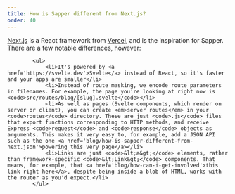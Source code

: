 ```yaml
---
title: How is Sapper different from Next.js?
order: 40
---
```


<p><a href='https://github.com/zeit/next.js'>Next.js</a> is a React framework from <a href='https://vercel.com/'>Vercel</a>, and is the inspiration for Sapper. There are a few notable differences, however:</p>

			<ul>
				<li>It's powered by <a href='https://svelte.dev'>Svelte</a> instead of React, so it's faster and your apps are smaller</li>
				<li>Instead of route masking, we encode route parameters in filenames. For example, the page you're looking at right now is <code>src/routes/blog/[slug].svelte</code></li>
				<li>As well as pages (Svelte components, which render on server or client), you can create <em>server routes</em> in your <code>routes</code> directory. These are just <code>.js</code> files that export functions corresponding to HTTP methods, and receive Express <code>request</code> and <code>response</code> objects as arguments. This makes it very easy to, for example, add a JSON API such as the one <a href='blog/how-is-sapper-different-from-next.json'>powering this very page</a></li>
				<li>Links are just <code>&lt;a&gt;</code> elements, rather than framework-specific <code>&lt;Link&gt;</code> components. That means, for example, that <a href='blog/how-can-i-get-involved'>this link right here</a>, despite being inside a blob of HTML, works with the router as you'd expect.</li>
			</ul>